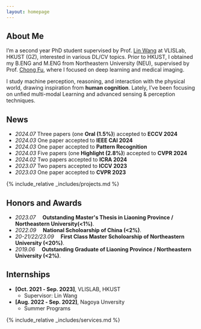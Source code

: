 ```yaml
---
layout: homepage
---
```


## About Me

I’m a second year PhD student supervised by Prof. <a href="https://vlislab22.github.io/vlislab/linwang.html">Lin Wang</a> at VLISLab, HKUST (GZ), interested in various DL/CV topics. Prior to HKUST, I obtained my B.ENG and M.ENG from Northeastern University (NEU), supervised by Prof.  <a href="https://scholar.google.com.hk/citations?user=xq76xEMAAAAJ&hl=zh-CN&oi=ao">Chong Fu</a>, where I focused on deep learning and medical imaging.

I study machine perception, reasoning, and interaction with the physical world, drawing inspiration from **human cognition**. Lately, I’ve been focusing on unfied multi-modal Learning and advanced sensing & perception techniques. 


## News
- *2024.07* Three papers (one **Oral (1.5%)**) accepted to **ECCV 2024**
- *2024.03* One paper accepted to **IEEE CAI 2024**
- *2024.03* One paper accepted to **Pattern Recognition**
- *2024.03* Five papers (one **Highlight (2.8%)**) accepted to **CVPR 2024**
- *2024.02* Two papers accepted to **ICRA 2024**
- *2023.07* Two papers accepted to **ICCV 2023**
- *2023.03* One paper accepted to **CVPR 2023**

{% include_relative _includes/projects.md %}


## Honors and Awards
- *2023.07* &emsp;**Outstanding Master's Thesis in Liaoning Province / Northeastern University(<1%)**. 
- *2022.09* &emsp;**National Scholoarship of China (<2%)**. 
- *20-21/22/23.09* &emsp;**First Class Master Scholoarship of Northeastern University (<20%)**. 
- *2019.06* &emsp;**Outstanding Graduate of Liaoning Province / Northeastern University (<2%)**. 


## Internships

- **[Oct. 2021 ‑ Sep. 2023]**, VLISLAB, HKUST
  - Supervisor: Lin Wang
- **[Aug. 2022 ‑ Sep. 2022]**, Nagoya Unversity
  - Summer Programs

{% include_relative _includes/services.md %}

<script type='text/javascript' id='clustrmaps' src='//cdn.clustrmaps.com/map_v2.js?cl=080808&w=a&t=tt&d=zrl7WjzBxF_qKC05N5OneNhjFigQ9jPab4GJHSWvjkI&co=ffffff&cmo=3acc3a&cmn=ff5353&ct=808080'></script>


